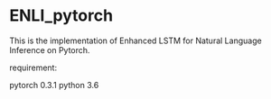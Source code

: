 # ENLI_pytorch

This is the implementation of Enhanced LSTM for Natural Language Inference on Pytorch.

requirement:

pytorch 0.3.1
python 3.6